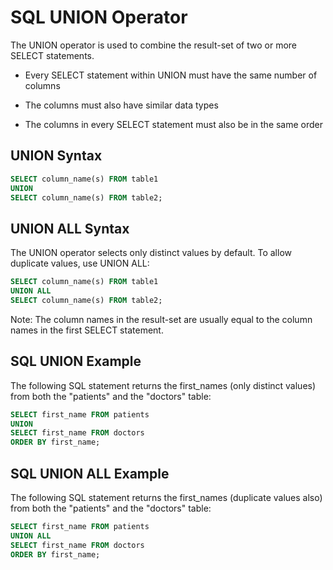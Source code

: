 # SQL UNION Operator

The UNION operator is used to combine the result-set of two or more SELECT statements.

- Every SELECT statement within UNION must have the same number of columns

- The columns must also have similar data types

- The columns in every SELECT statement must also be in the same order

## UNION Syntax

```sql
SELECT column_name(s) FROM table1
UNION
SELECT column_name(s) FROM table2;
```

## UNION ALL Syntax

The UNION operator selects only distinct values by default. To allow duplicate values, use UNION ALL:

```sql
SELECT column_name(s) FROM table1
UNION ALL
SELECT column_name(s) FROM table2;
```

Note: The column names in the result-set are usually equal to the column names in the first SELECT statement.

## SQL UNION Example

The following SQL statement returns the first_names (only distinct values) from both the "patients" and the "doctors" table:

```sql
SELECT first_name FROM patients
UNION 
SELECT first_name FROM doctors
ORDER BY first_name;
```

## SQL UNION ALL Example

The following SQL statement returns the first_names (duplicate values also) from both the "patients" and the "doctors" table:

```sql
SELECT first_name FROM patients
UNION ALL
SELECT first_name FROM doctors
ORDER BY first_name;
```
